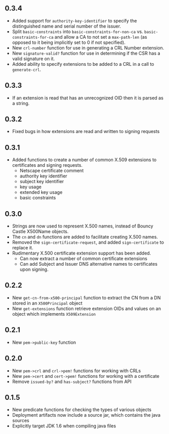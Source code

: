 ## 0.3.4
 * Added support for `authority-key-identifier` to specify the distinguished name and serial number of
   the issuer.
 * Split `basic-constraints` into `basic-constraints-for-non-ca` vs. `basic-constraints-for-ca` and allow
   a CA to not set a `max-path-len` (as opposed to it being implicitly set to 0 if not specified).
 * New `crl-number` function for use in generating a CRL Number extension.
 * New `signature-valid?` function for use in determining if the CSR has a valid signature on it.
 * Added ability to specify extensions to be added to a CRL in a call to `generate-crl`.

## 0.3.3
 * If an extension is read that has an unrecognized OID then it is parsed as a string.

## 0.3.2
 * Fixed bugs in how extensions are read and written to signing requests

## 0.3.1
 * Added functions to create a number of common X.509 extensions to certificates and signing requests.
    * Netscape certificate comment
    * authority key identifier
    * subject key identifier
    * key usage
    * extended key usage
    * basic constraints 
    
## 0.3.0
 * Strings are now used to represent X.500 names, instead of Bouncy Castle X500Name objects.
 * The `cn` and `dn` functions are added to facilitate creating X.500 names.
 * Removed the `sign-certificate-request`, and added `sign-certificate` to replace it. 
 * Rudimentary X.500 certificate extension support has been added.
    * Can now extract a number of common certificate extensions
    * Can add Subject and Issuer DNS alternative names to certificates upon signing.

## 0.2.2
 * New `get-cn-from-x500-principal` function to extract the CN from a DN stored in an `X500Principal` object
 * New `get-extensions` function retrieve extension OIDs and values on an object which implements `X509Extension`  

## 0.2.1
 * New `pem->public-key` function

## 0.2.0
 * New `pem->crl` and `crl->pem!` functions for working with CRLs
 * New `pem->cert` and `cert->pem!` functions for working with a certificate
 * Remove `issued-by?` and `has-subject?` functions from API

## 0.1.5
 * New predicate functions for checking the types of various objects
 * Deployment artifacts now include a source jar, which contains the java sources
 * Explicitly target JDK 1.6 when compiling java files
